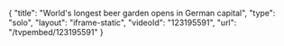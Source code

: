 {
    "title": "World's longest beer garden opens in German capital",
    "type": "solo",
    "layout": "iframe-static",
    "videoId": "123195591",
    "url": "\/tvpembed\/123195591"
}
